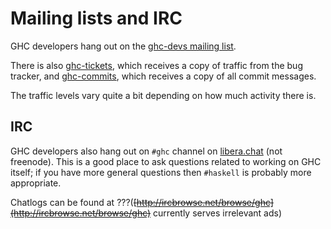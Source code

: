 # Mailing lists and IRC


GHC developers hang out on the [ghc-devs mailing list](http://www.haskell.org/mailman/listinfo/ghc-devs).


There is also [ghc-tickets](http://www.haskell.org/mailman/listinfo/ghc-tickets), which receives a copy of traffic from the bug tracker, and [ ghc-commits](http://www.haskell.org/mailman/listinfo/ghc-commits), which receives a copy of all commit messages.


The traffic levels vary quite a bit depending on how much activity there is.

## IRC


GHC developers also hang out on `#ghc` channel on [libera.chat](https://libera.chat/) (not freenode). This is a good place to ask questions related to working on GHC itself; if you have more general questions then `#haskell` is probably more appropriate.


Chatlogs can be found at ???(~~[http://ircbrowse.net/browse/ghc](http://ircbrowse.net/browse/ghc)~~ currently serves irrelevant ads)
